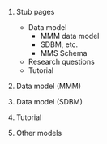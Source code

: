 1. Stub pages

	- Data model
		- MMM data model
		- SDBM, etc.
		- MMS Schema
	- Research questions
    - Tutorial

2. Data model (MMM)
3. Data model (SDBM)
4. Tutorial
5. Other models



	